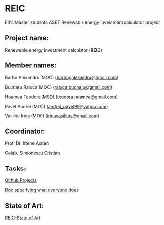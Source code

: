 # REIC
FII's Master students ASET Renewable energy investment calculator project


## Project name: 

Renewable energy investment calculator (**REIC**)

## Member names: 

Barbu Alexandru  (MOC) (barbugalexandru@gmail.com)

Bucnaru Raluca   (MOC) (raluca.bucnaru@gmail.com)

Hoamea Teodora  (MSD) (teodora.hoamea@gmail.com)

Pavel Andrei     (MOC) (andrei_pavel99@yahoo.com)

Vasilița Irina   (MOC) (irinavasilitav@gmail.com)

## Coordinator: 

Prof. Dr. Iftene Adrian

Colab. Simionescu Cristian

## Tasks: 

[Github Projects](https://github.com/Tensor-Reloaded/REIC/projects/1)

[Doc specifying what everyone does](https://docs.google.com/document/d/1Aych3kMbOITvEatapnpop-4vlV0QWU93wUUWygQOreQ/edit?usp=sharing)

## State of Art:
[REIC-State of Art](https://docs.google.com/document/d/1ipdTFoNUxRb2QHOWcSKvm-sowuk8P5Al0WfxBCtT5Ho/edit?usp=sharing)

